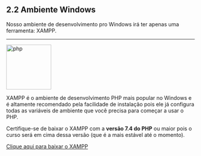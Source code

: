 ## 2.2 Ambiente Windows

Nosso ambiente de desenvolvimento pro Windows irá ter apenas uma ferramenta: XAMPP.

<hr>
<img src="https://www.apachefriends.org/images/xampp-logo-ac950edf.svg" alt="php" width="120">

XAMPP é o ambiente de desenvolvimento PHP mais popular no Windows e é altamente recomendado pela facilidade de instalação pois ele já configura todas as variáveis de ambiente que você precisa para começar a usar o PHP.

Certifique-se de baixar o XAMPP com a **versão 7.4 do PHP** ou maior pois o curso será em cima dessa versão (que é a mais estável até o momento).

<a href="https://www.apachefriends.org/pt_br/index.html">Clique aqui para baixar o XAMPP</a>
